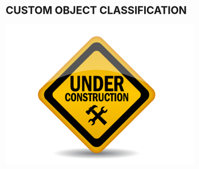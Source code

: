 # CUSTOM OBJECT CLASSIFICATION

![alt text](https://github.com/buropas/Custom_Object_Classification/blob/main/under_construction.png?raw=true)
